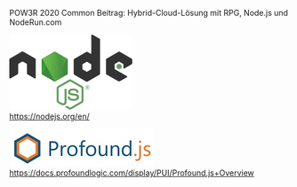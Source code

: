 POW3R 2020 Common Beitrag:
Hybrid-Cloud-Lösung mit RPG, Node.js und NodeRun.com

![Node.Js](/Images/NodeJS.svg)  
https://nodejs.org/en/

![Profound.Js](/Images/ProfoundJS.jpg)  
https://docs.profoundlogic.com/display/PUI/Profound.js+Overview
